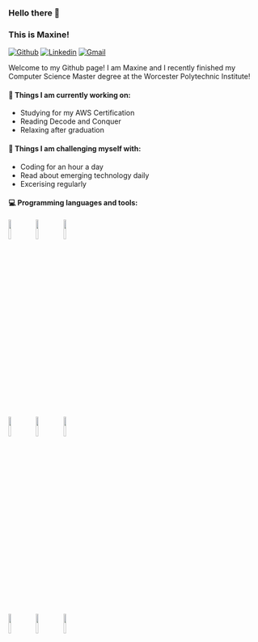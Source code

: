 ### Hello there 👋
### This is Maxine!

[![Github](https://img.shields.io/badge/-Github-000?style=flat&logo=Github&logoColor=white)](https://github.com/aamaxaa)
[![Linkedin](https://img.shields.io/badge/-LinkedIn-blue?style=flat&logo=Linkedin&logoColor=white)](https://www.linkedin.com/in/maxine-s-a95298133/)
[![Gmail](https://img.shields.io/badge/-Gmail-c14438?style=flat&logo=Gmail&logoColor=white)](mailto:mshiwpi@gmail.com)

Welcome to my Github page! I am Maxine and I recently finished my Computer Science Master degree at the Worcester Polytechnic Institute!  

#### 🔭 Things I am currently working on:
- Studying for my AWS Certification
- Reading Decode and Conquer
- Relaxing after graduation

#### :muscle: Things I am challenging myself with:
- Coding for an hour a day
- Read about emerging technology daily
- Excerising regularly

#### :computer: Programming languages and tools:
<p>
  
<code><img width="10%" src="https://www.vectorlogo.zone/logos/python/python-ar21.svg"></code>
<code><img width="10%" src="https://www.vectorlogo.zone/logos/java/java-ar21.svg"></code>
<code><img width="10%" src="https://www.vectorlogo.zone/logos/hexoio/hexoio-ar21.svg"></code>
<br />
<code><img width="10%" src="https://www.vectorlogo.zone/logos/atlassian_jira/atlassian_jira-ar21.svg"></code>
<code><img width="10%" src="https://www.vectorlogo.zone/logos/mysql/mysql-ar21.svg"></code>
<code><img width="10%" src="https://www.vectorlogo.zone/logos/mongodb/mongodb-ar21.svg"></code>
<br />
<code><img width="10%" src="https://www.vectorlogo.zone/logos/apache_spark/apache_spark-ar21.svg"></code>
<code><img width="10%" src="https://www.vectorlogo.zone/logos/apache_hadoop/apache_hadoop-ar21.svg"></code>
<code><img width="10%" src="https://www.vectorlogo.zone/logos/git-scm/git-scm-ar21.svg"></code>
</p>

<!--
**aamaxaa/aamaxaa** is a ✨ _special_ ✨ repository because its `README.md` (this file) appears on your GitHub profile.

Here are some ideas to get you started:

- 🔭 I’m currently working on ...
- 🌱 I’m currently learning ...
- 👯 I’m looking to collaborate on ...
- 🤔 I’m looking for help with ...
- 💬 Ask me about ...
- 📫 How to reach me: ...
- 😄 Pronouns: ...
- ⚡ Fun fact: ...
-->
